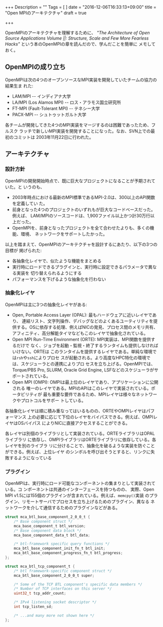 +++
Description = ""
Tags = [
]
date = "2016-12-06T16:33:13+09:00"
title = "Open MPIのアーキテクチャ"
draft = true

+++

OpenMPIのアーキテクチャを理解するために、
_"The Architecture of Open Source Applications Volume ||: Structure, Scale and
Few More Fearless Hacks"_ という本のOpenMPIの章を読んだので、学んだことを簡単に
メモしておく。

<!--more-->

## OpenMPIの成り立ち

OpenMPIは次の4つのオープンソースなMPI実装を開発していたチームの協力の結果生ま
れた:

- LAM/MPI -- インディアナ大学
- LA/MPI (Los Alamos MPI) -- ロス・アラモス国立研究所
- FT-MPI (Fault-Tolerant MPI) -- テネシー大学
- PACX-MPI -- シュトゥットガルト大学

各チームが開発してきた4つのMPI実装をマージするのは困難であったため、フルスク
ラッチで新しいMPI実装を開発することになった。なお、SVN上での最初のコミットは
2003年11月22日に行われた。

## アーキテクチャ

### 設計方針

OpenMPIの開発開始時点で、既に巨大なプロジェクトになることが予期されていた。と
いうのも、

- 2003年時点における最新のMPI標準であるMPI-2.0は、300以上のAPI関数を定義してい
  た。
- 前身となった4つのプロジェクトのいずれもが巨大なコードベースだった。例えば、
  LAM/MPIのソースコードは、1,900ファイル以上かつ計30万行以上だった。
- OpenMPIを、前身となったプロジェクトを全て合わせたよりも、多くの機能、環境、
  ネットワークをサポートしたかった。

以上を踏まえて、OpenMPIのアーキテクチャを設計するにあたり、以下の3つの目標が
掲げられた:

- 各抽象化レイヤで、似たような機能をまとめる
- 実行時にロードできるプラグインと、実行時に設定できるパラメータで異なる実装を
  切り替えられるようにする
- パフォーマンスを下げるような抽象化を行わない

### 抽象化レイヤ

OpenMPIは主に3つの抽象化レイヤがある:

- Open, Portable Access Layer (OPAL): 最もハードウェアに近いレイヤであり、
  連結リスト、文字列操作、デバッグなどのよくあるユーティリティを提
  供する。OSに依存する処理、例えばNICの発見、プロセス間のメモリ共有、
  アフィニティ、高分解能タイマなどもこのレイヤで抽象化されている。
- Open MPI Run-Time Environment (ORTE): MPI実装は、MPI関数を提供するだけで
  なく、ジョブを起動・監視・終了するランタイムも提供しなければいけない。ORTEは
  このランタイムを提供するレイヤである。単純な環境では`rsh`や`ssh`によりプロセ
  スが起動される。より高度なHPC特化の環境では、スケジューラとの連携によりプロ
  セスを立ち上げる。OpenMPIでは、Torque/PBS Pro, SLURM, Oracle Grid Engine,
  LSFなどのスケジューラがサポートされている。
- Open MPI (OMPI): OMPIは最上位のレイヤであり、アプリケーションに公開される
  唯一のレイヤである。MPIのAPIはこのレイヤで実装されている。ポータビリティが
  最も重要な要件であるため、MPIレイヤは様々なネットワークやプロトコルをサポー
  トしている。

各抽象化レイヤは順に積み重なってはいるものの、ORTEやOMPIレイヤはパフォーマンス
上の必要に応じて下位のレイヤをバイパスできる。例えば、OMPIレイヤはOSバイパス
によりNICに直接アクセスすることができる。

各レイヤは別個のライブラリとして実装されている。ORTEライブラリはOPALライブラリ
に依存し、OMPIライブラリはORTEライブラリに依存している。各レイヤを別のライブラ
リに分けることで、抽象化を破るような実装を防ぐことができる。例えば、上位レイヤ
のシンボルを呼び出そうとすると、リンクに失敗するようになっている

### プラグイン

OpenMPIは、実行時にロード可能なコンポーネントの集まりとして実装されている。コ
ンポーネントは共通のインターフェースを持つものの、
実際、Open MPI v1.5には155個のプラグインが含まれている。例えば、`memcpy()`実装
のプラグイン、リモートサーバでプロセスを立ち上げるためのプラグイン、異なる
ネットワークを介して通信するためのプラグインなどがある。

```c
struct mca_btl_base_component_2_0_0_t {
    /* Base component struct */
    mca_base_component_t btl_version;
    /* Base component data block */
    mca_base_component_data_t btl_data;

    /* btl-framework specific query functions */
    mca_btl_base_component_init_fn_t btl_init;
    mca_btl_base_component_progress_fn_t btl_progress;
};
```

```c
struct mca_btl_tcp_component_t {
    /* btl framework-specific component struct */
    mca_btl_base_component_2_0_0_t super;

    /* Some of the TCP BTL component's specific data members */
    /* Number of TCP interfaces on this server */
    uint32_t tcp_addr_count;

    /* IPv4 listening socket descriptor */
    int tcp_listen_sd;

    /* ...and many more not shown here */
};
```
